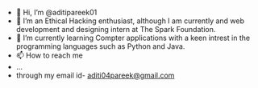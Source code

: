 - 👋 Hi, I’m @aditipareek01
- 👀 I’m an Ethical Hacking enthusiast, although I am currently and web development and designing intern at The Spark Foundation. 
- 🌱 I’m currently learning Compter applications with a keen intrest in the programming languages such as Python and Java.
- 📫 How to reach me 
- ... 
- through my email id- aditi04pareek@gmail.com
<!---
aditipareek01/aditipareek01 is a ✨ special ✨ repository because its `README.md` (this file) appears on your GitHub profile.
You can click the Preview link to take a look at your changes.
--->
